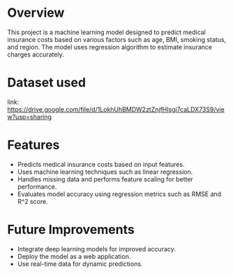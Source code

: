 # Overview
This project is a machine learning model designed to predict medical insurance costs based on various factors such as age, BMI, smoking status, and region. The model uses regression algorithm to estimate insurance charges accurately.

# Dataset used
link: https://drive.google.com/file/d/1LokhUhBMDW2ztZnjfHIsgi7caLDX73S9/view?usp=sharing

# Features
- Predicts medical insurance costs based on input features.
- Uses machine learning techniques such as linear regression.
- Handles missing data and performs feature scaling for better performance.
- Evaluates model accuracy using regression metrics such as RMSE and R^2 score.

# Future Improvements
- Integrate deep learning models for improved accuracy.
- Deploy the model as a web application.
- Use real-time data for dynamic predictions.
